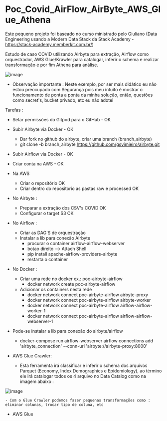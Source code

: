 # Poc_Covid_AirFlow_AirByte_AWS_Glue_Athena

Este pequeno projeto foi baseado no curso ministrado pelo Giuliano (Data Engineering usando a Modern Data Stack da Stack Academy - https://stack-academy.memberkit.com.br/)

Estudo de caso COVID utilizando Airbyte para extração, Airflow como orquestrador, AWS Glue/Krawler para catalogar, inferir o schema e realizar transformação e por fim Athena para análise. 

![image](https://github.com/gsvimieiro/POC_Covid_AirFlow_AirByte_AWS_Glue_Athena/assets/25323854/a6960143-f077-4be2-80aa-2c3fc60d55a6)

- Observação importante : Neste exemplo, por ser mais didático eu não estou preocupado com Segurança pois meu intuíto é mostrar o funcionamento de ponta a ponta da minha solução, então, questões como secret's, bucket privado, etc eu não adotei

Tarefas :

- Setar permissões do Gitpod para o GitHub - OK
- Subir Airbyte via Docker - OK
    - Dar fork no github do airbyte, criar uma branch (branch_airbyte)
    - git clone -b branch_airbyte https://github.com/gsvimieiro/airbyte.git

- Subir Airflow via Docker - OK
- Criar conta na AWS - OK
- Na AWS
    - Criar o repositório OK
    - Criar dentro do repositorio as pastas raw e processed OK
- No Airbyte :
    - Preparar a extração dos CSV's COVID  OK
    - Configurar o target S3 OK
- No Airflow :
    - Criar as DAG'S de orquestração
    - Instalar a lib para conexão Airbyte
        - procurar o container airflow-airflow-webserver 
        - botao direito --> Attach Shell
        - pip install apache-airflow-providers-airbyte
        - restarta o container
- No Docker :
    - Criar uma rede no docker ex.: poc-airbyte-airflow
        - docker network create poc-airbyte-airflow
    - Adicionar os containers nesta rede 
        - docker network connect poc-airbyte-airflow airbyte-proxy
        - docker network connect poc-airbyte-airflow airbyte-worker
        - docker network connect poc-airbyte-airflow airflow-airflow-worker-1
        - docker network connect poc-airbyte-airflow airflow-airflow-webserver-1

- Pode-se instalar a lib para conexão do airbyte/airflow 

    - docker-compose run airflow-webserver airflow connections add 'airbyte_connection' --conn-uri 'airbyte://airbyte-proxy:8000'

- AWS Glue Crawler:
    - Esta ferramenta irá classificar e inferir o schema dos arquivos Parquet (Economy, Index Demographics e Epidemiology), ao término ele irá catalogar todos os 4 arquivo no Data Catalog como na imagem abaixo :

![image](https://github.com/gsvimieiro/POC_Covid_AirFlow_AirByte_AWS_Glue_Athena/assets/25323854/40cc46b9-89e1-4c49-adb0-355e167a7239)
      
    - Com o Glue Crawler podemos fazer pequenas transformações como : eliminar colunas, trocar tipo de coluna, etc

- AWS Glue 



